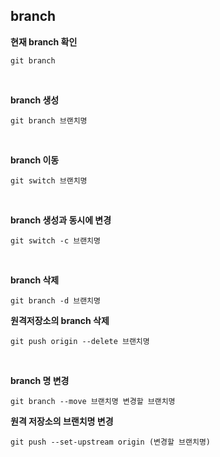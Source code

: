 ## branch

**현재 branch 확인**

```
git branch
```

</br>

**branch 생성**

```
git branch 브랜치명
```

</br>

**branch 이동**

```
git switch 브랜치명
```

<br>

**branch 생성과 동시에 변경**

```
git switch -c 브랜치명
```

</br>

**branch 삭제**

```
git branch -d 브랜치명
```

**원격저장소의 branch 삭제**

```
git push origin --delete 브랜치명
```

</br>

**branch 명 변경**

```
git branch --move 브랜치명 변경할 브랜치명
```

**원격 저장소의 브랜치명 변경**

```
git push --set-upstream origin (변경할 브랜치명)
```

